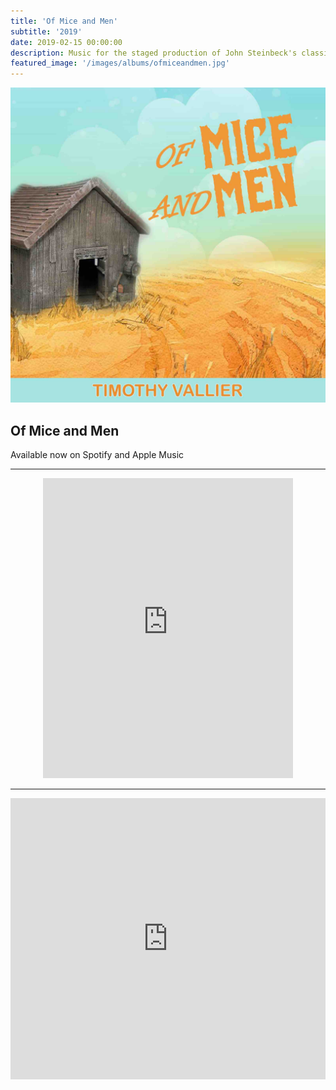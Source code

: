 ```yaml
---
title: 'Of Mice and Men'
subtitle: '2019'
date: 2019-02-15 00:00:00
description: Music for the staged production of John Steinbeck's classic novella. The story of two displaced migrant ranch workers, who move from place to place in California in search of new job opportunities during the Great Depression in the United States.
featured_image: '/images/albums/ofmiceandmen.jpg'
---
```


![](/images/albums/ofmiceandmen.jpg)

## Of Mice and Men

Available now on Spotify and Apple Music

---

<p align="center">

<iframe src="https://open.spotify.com/embed/album/7bGO2fALasE2JXI3PUkBqt" width="400" height="480" frameborder="0" allowtransparency="true" allow="encrypted-media"></iframe>

</p>

---

<p align="center">

<iframe allow="autoplay *; encrypted-media *;" frameborder="0" height="450" style="width:100%;max-width:660px;overflow:hidden;background:transparent;" sandbox="allow-forms allow-popups allow-same-origin allow-scripts allow-storage-access-by-user-activation allow-top-navigation-by-user-activation" src="https://embed.music.apple.com/us/album/of-mice-and-men-original-stage-play-soundtrack/1501970374?app=music"></iframe>

</p>